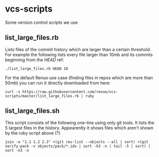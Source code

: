 # vcs-scripts
Some version control scripts we use

## list_large_files.rb

Lists files of the commit history which are larger than a certain threshold.
For example the following lists every file larger than 10mb and its commits beginning from the *HEAD* ref:

    ./list_large_files.rb HEAD 10
    
For the default Renuo use case (finding files in repos which are more than 50mb) you can run it directly downloaded from here:

    curl -s https://raw.githubusercontent.com/renuo/vcs-scripts/master/list_large_files.rb | ruby

## list_large_files.sh

This script consists of the following one-line using only git tools. It lists the 5 largest files in the history.
Appearently it shows files which aren't shown by the ruby script above (?).

    join -o "1.1 1.2 2.3" <(git rev-list --objects --all | sort) <(git verify-pack -v objects/pack/*.idx | sort -k3 -n | tail -5 | sort) | sort -k3 -n

